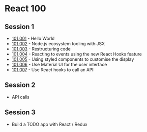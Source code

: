 # React 100

## Session 1

* [101.001](./101/101.001) - Hello World
* [101.002](./101/101.002) - Node.js ecosystem tooling with JSX
* [101.003](./101/101.003) - Restructuring code
* [101.004](./101/101.004) - Reacting to events using the new React Hooks feature
* [101.005](./101/101.005) - Using styled components to customise the display
* [101.006](./101/101.006) - Use Material UI for the user interface
* [101.007](./101/101.007) - Use React hooks to call an API

## Session 2

* API calls

## Session 3

* Build a TODO app with React / Redux